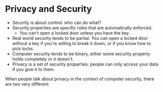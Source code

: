 


# Privacy and Security

 * Security is about control: who can do what?
 * Security properties are specific rules that are automatically enforced.
   * You can't open a locked door unless you have the key.
 * Real world security tends to be partial. You can open a locked door
   without a key if you're willing to break it down, or if you know
   how to pick locks.
 * Computer security tends to be binary, either some security property holds
   completely or it doesn't.
 * Privacy is a set of security properties: people can only access your data
   if you give it to them.

When people talk about privacy in the context of computer security, there are
two very different 

